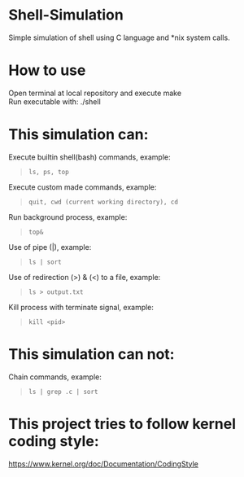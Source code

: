 
# Shell-Simulation
Simple simulation of shell using C language and *nix system  calls.

# How to use
Open terminal at local repository and execute make <br>
Run executable with: ./shell 

# This simulation can: 
Execute builtin shell(bash) commands, example: 
> `ls, ps, top`
 
Execute custom made commands, example: 
> `quit, cwd (current working directory), cd`

Run background process, example: 
> `top&`

Use of pipe (|), example: 
> `ls | sort`

Use of redirection (>) & (<) to a file, example:
>`ls > output.txt`

Kill process with terminate signal, example:
> `kill <pid>` 

# This simulation can not:
Chain commands, example:
> `ls | grep .c | sort` 

# This project tries to follow kernel coding style:
https://www.kernel.org/doc/Documentation/CodingStyle
